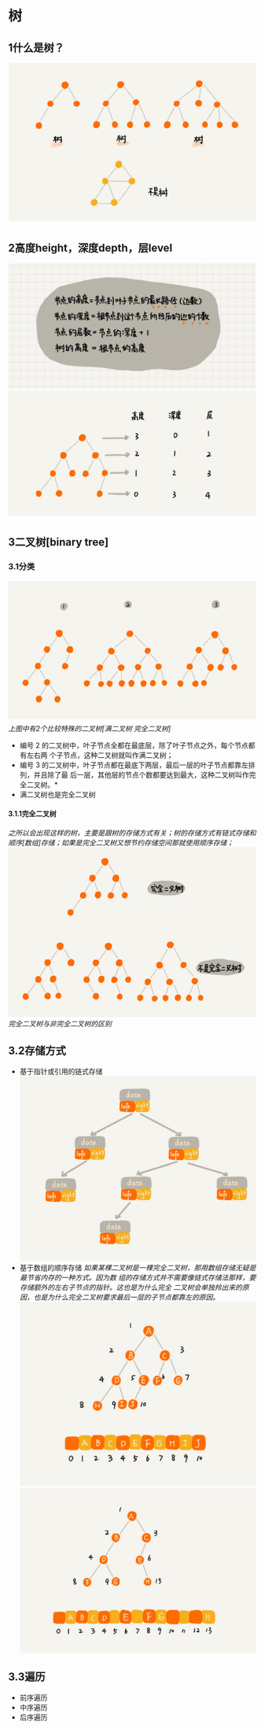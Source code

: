 # 树
## 1什么是树？
![avatar](../../../../../../images/whatIsTree.png)
## 2高度height，深度depth，层level
![avatar](../../../../../../images/defineOfHeightDepthLevel.png)
![avatar](../../../../../../images/HowManyOfHeightDepthLevelOfTree.png)
## 3二叉树[binary tree]
### 3.1分类
![avatar](../../../../../../images/categoryOfBinaryTree.png)
*上图中有2个比较特殊的二叉树[满二叉树 完全二叉树]*
- 编号 2 的二叉树中，叶子节点全都在最底层，除了叶子节点之外，每个节点都有左右两 个子节点，这种二叉树就叫作满二叉树；
- 编号 3 的二叉树中，叶子节点都在最底下两层，最后一层的叶子节点都靠左排列，并且除了最 后一层，其他层的节点个数都要达到最大，这种二叉树叫作完全二叉树。*
- 满二叉树也是完全二叉树

#### 3.1.1完全二叉树
*之所以会出现这样的树，主要是跟树的存储方式有关；树的存储方式有链式存储和顺序[数组]存储；如果是完全二叉树又想节约存储空间那就使用顺序存储；*
![avatar](../../../../../../images/distinctionOfCompleteBinaryTreeAndNone.png)
*完全二叉树与非完全二叉树的区别*
## 3.2存储方式
- 基于指针或引用的链式存储
![avatar](../../../../../../images/linkStoreOfTree.png)
- 基于数组的顺序存储
*如果某棵二叉树是一棵完全二叉树，那用数组存储无疑是最节省内存的一种方式。因为数
 组的存储方式并不需要像链式存储法那样，要存储额外的左右子节点的指针。这也是为什么完全
 二叉树会单独拎出来的原因，也是为什么完全二叉树要求最后一层的子节点都靠左的原因。*
![avatar](../../../../../../images/sequenceOfTreeStore.png)
![avatar](../../../../../../images/sequenceOfNoneCompleteBinaryTree.png)
## 3.3遍历
- 前序遍历
- 中序遍历
- 后序遍历
